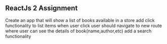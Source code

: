 ## ReactJs 2 Assignment ##
Create an app that will show a list of books available in a store add click functionality to list items when user click user should navigate to new route where user can see the details of book(name,author,etc) add a search functionality
